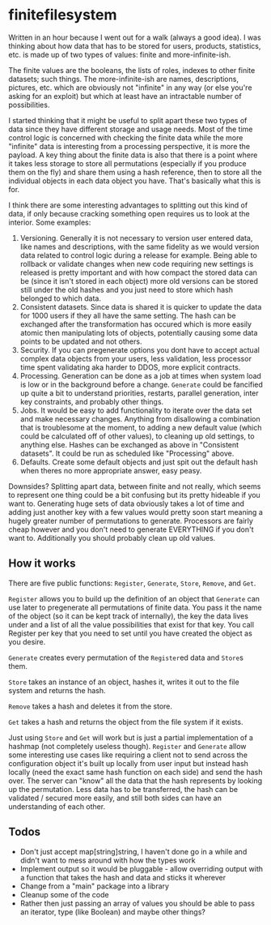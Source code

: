# finitefilesystem

Written in an hour because I went out for a walk (always a good idea). I was thinking about how data that has to be stored for users, products, statistics, etc. is made up of two types of values: finite and more-infinite-ish.

The finite values are the booleans, the lists of roles, indexes to other finite datasets; such things. The more-infinite-ish are names, descriptions, pictures, etc. which are obviously not "infinite" in any way (or else you're asking for an exploit) but which at least have an intractable number of possibilities.

I started thinking that it might be useful to split apart these two types of data since they have different storage and usage needs. Most of the time control logic is concerned with checking the finite data while the more "infinite" data is interesting from a processing perspective, it is more the payload. A key thing about the finite data is also that there is a point where it takes less storage to store all permutations (especially if you produce them on the fly) and share them using a hash reference, then to store all the individual objects in each data object you have. That's basically what this is for.

I think there are some interesting advantages to splitting out this kind of data, if only because cracking something open requires us to look at the interior. Some examples:

1. Versioning. Generally it is not necessary to version user entered data, like names and descriptions, with the same fidelity as we would version data related to control logic during a release for example. Being able to rollback or validate changes when new code requiring new settings is released is pretty important and with how compact the stored data can be (since it isn't stored in each object) more old versions can be stored still under the old hashes and you just need to store which hash belonged to which data.
2. Consistent datasets. Since data is shared it is quicker to update the data for 1000 users if they all have the same setting. The hash can be exchanged after the transformation has occured which is more easily atomic then manipulating lots of objects, potentially causing some data points to be updated and not others.
3. Security. If you can pregenerate options you dont have to accept actual complex data objects from your users, less validation, less processor time spent validating aka harder to DDOS, more explicit contracts. 
4. Processing. Generation can be done as a job at times when system load is low or in the background before a change. `Generate` could be fancified up quite a bit to understand priorities, restarts, parallel generation, inter key constraints, and probably other things.
5. Jobs. It would be easy to add functionality to iterate over the data set and make necessary changes. Anything from disallowing a combination that is troublesome at the moment, to adding a new default value (which could be calculated off of other values), to cleaning up old settings, to anything else. Hashes can be exchanged as above in "Consistent datasets". It could be run as scheduled like "Processing" above.
6. Defaults. Create some default objects and just spit out the default hash when theres no more appropriate answer, easy peasy.

Downsides? Splitting apart data, between finite and not really, which seems to represent one thing could be a bit confusing but its pretty hideable if you want to. Generating huge sets of data obviously takes a lot of time and adding just another key with a few values would pretty soon start meaning a hugely greater number of permutations to generate. Processors are fairly cheap however and you don't need to generate EVERYTHING if you don't want to. Additionally you should probably clean up old values. 

## How it works

There are five public functions: `Register`, `Generate`, `Store`, `Remove`, and `Get`.

`Register` allows you to build up the definition of an object that `Generate` can use later to pregenerate all permutations of finite data. You pass it the name of the object (so it can be kept track of internally), the key the data lives under and a list of all the value possibilities that exist for that key. You call Register per key that you need to set until you have created the object as you desire.

`Generate` creates every permutation of the `Register`ed data and `Store`s them.

`Store` takes an instance of an object, hashes it, writes it out to the file system and returns the hash.

`Remove` takes a hash and deletes it from the store.

`Get` takes a hash and returns the object from the file system if it exists.

Just using `Store` and `Get` will work but is just a partial implementation of a hashmap (not completely useless though). `Register` and `Generate` allow some interesting use cases like requiring a client not to send across the configuration object it's built up locally from user input but instead hash locally (need the exact same hash function on each side) and send the hash over. The server can "know" all the data that the hash represents by looking up the permutation. Less data has to be transferred, the hash can be validated / secured more easily, and still both sides can have an understanding of each other.

## Todos
* Don't just accept map[string]string, I haven't done go in a while and didn't want to mess around with how the types work
* Implement output so it would be pluggable - allow overriding output with a function that takes the hash and data and sticks it wherever
* Change from a "main" package into a library
* Cleanup some of the code
* Rather then just passing an array of values you should be able to pass an iterator, type (like Boolean) and maybe other things?
